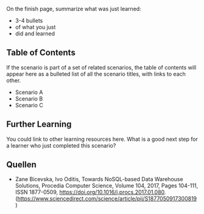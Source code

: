 
On the finish page, summarize what was just learned:

- 3-4 bullets
- of what you just
- did and learned

## Table of Contents

If the scenario is part of a set of related scenarios, the table of contents will appear here as a bulleted list of all the scenario titles, with links to each other.

- Scenario A
- Scenario B
- Scenario C

## Further Learning

You could link to other learning resources here. What is a good next step for a learner who just completed this scenario?

## Quellen
- Zane Bicevska, Ivo Oditis,
  Towards NoSQL-based Data Warehouse Solutions,
  Procedia Computer Science,
  Volume 104,
  2017,
  Pages 104-111,
  ISSN 1877-0509,
  https://doi.org/10.1016/j.procs.2017.01.080.
  (https://www.sciencedirect.com/science/article/pii/S1877050917300819)

